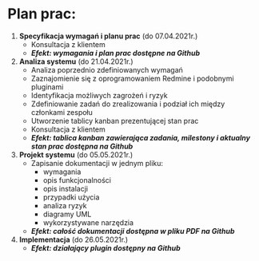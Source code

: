 # Plan prac:
1) **Specyfikacja wymagań i planu prac** (do 07.04.2021r.)
    * Konsultacja z klientem
    * ***Efekt: wymagania i plan prac dostępne na Github***
2) **Analiza systemu** (do 21.04.2021r.)
    * Analiza poprzednio zdefiniowanych wymagań
    * Zaznajomienie się z oprogramowaniem Redmine i podobnymi pluginami
    * Identyfikacja możliwych zagrożeń i ryzyk
    * Zdefiniowanie zadań do zrealizowania i podział ich między członkami zespołu
    * Utworzenie tablicy kanban prezentującej stan prac
    * Konsultacja z klientem
    * ***Efekt: tablica kanban zawierająca zadania, milestony i aktualny stan prac dostępna na Github***
3) **Projekt systemu** (do 05.05.2021r.)
    * Zapisanie dokumentacji w jednym pliku: 
      * wymagania
      * opis funkcjonalności
      * opis instalacji
      * przypadki użycia
      * analiza ryzyk
      * diagramy UML
      * wykorzystywane narzędzia
    * ***Efekt: całość dokumentacji dostępna w pliku PDF na Github***
4) **Implementacja** (do 26.05.2021r.)
    * ***Efekt: działający plugin dostępny na Github***
